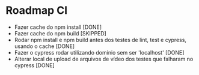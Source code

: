 # Roadmap CI

- Fazer cache do npm install [DONE]
- Fazer cache do npm build [SKIPPED]
- Rodar npm install e npm build antes dos testes de lint, test e cypress, usando o cache [DONE]
- Fazer o cypress rodar utilizando dominio sem ser 'localhost' [DONE]
- Alterar local de upload de arquivos de vídeo dos testes que falharam no cypress [DONE]
